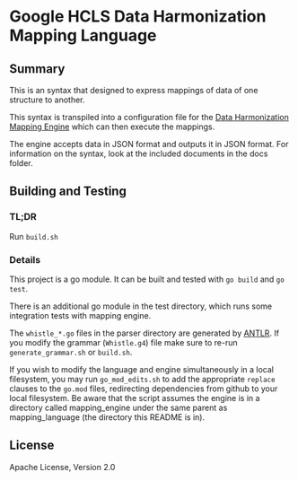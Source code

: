 # Google HCLS Data Harmonization Mapping Language

## Summary

This is an syntax that designed to express mappings of data of one structure to
another.

This syntax is transpiled into a configuration file for the
[Data Harmonization Mapping Engine](http://github.com/GoogleCloudPlatform/healthcare-data-harmonization/blob/master/mapping_engine)
which can then execute the mappings.

The engine accepts data in JSON format and outputs it in JSON format.
For information on the syntax, look at the included documents in the docs
folder.

## Building and Testing

### TL;DR

Run `build.sh`

### Details

This project is a go module. It can be built and tested with `go build` and
`go test`.

There is an additional go module in the test directory, which runs some
integration tests with mapping engine.

The `whistle_*.go` files in the parser directory are generated by [ANTLR](https://www.antlr.org/).
If you modify the grammar (`Whistle.g4`) file make sure to re-run
`generate_grammar.sh` or `build.sh`.

If you wish to modify the language and engine simultaneously in a local
filesystem, you may run `go_mod_edits.sh` to add the appropriate `replace`
clauses to the `go.mod` files, redirecting dependencies from github to your
local filesystem. Be aware that the script assumes the engine is in a directory
called mapping_engine under the same parent as mapping_language (the directory
this README is in).

## License

Apache License, Version 2.0
